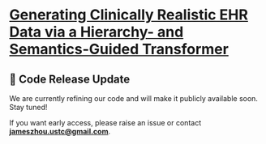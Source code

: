 # [Generating Clinically Realistic EHR Data via a Hierarchy- and Semantics-Guided Transformer](https://arxiv.org/pdf/2502.20719)

## 🚀 Code Release Update  
We are currently refining our code and will make it publicly available soon. Stay tuned!  

If you want early access, please raise an issue or contact **jameszhou.ustc@gmail.com**.  
